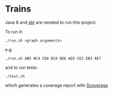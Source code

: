 # Trains
Java 8 and [sbt](https://www.scala-sbt.org/download.html) are needed to run this project.

To run it:
```
./run.sh <graph arguments>
```

e.g.

```
./run.sh AB5 BC4 CD8 DC8 DE6 AD5 CE2 EB3 AE7
```

and to run tests:
```
./test.sh
```
which generates a coverage report with [Scoverage](https://github.com/scoverage/sbt-scoverage)
